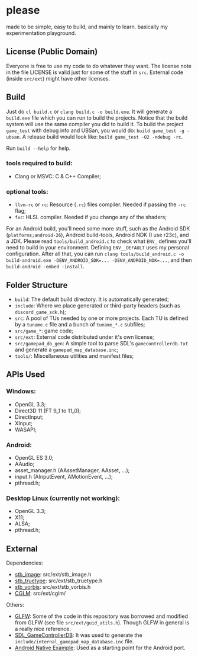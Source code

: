# please
made to be simple, easy to build, and mainly to learn. basically my experimentation playground.

## License (Public Domain)
Everyone is free to use my code to do whatever they want.
The license note in the file LICENSE is valid just for some of the stuff in `src`.
External code (inside `src/ext`) might have other licenses.

## Build
Just do `cl build.c` or `clang build.c -o build.exe`. It will generate a `build.exe` file which you can run to build the projects. Notice that the build system will use the same compiler you did to build it.
To build the project `game_test` with debug info and UBSan, you would do: `build game_test -g -ubsan`.
A release build would look like: `build game_test -O2 -ndebug -rc`.

Run `build --help` for help.

### tools required to build:
* Clang or MSVC: C & C++ Compiler;

### optional tools:
* `llvm-rc` or `rc`: Resource (`.rc`) files compiler. Needed if passing the `-rc` flag;
* `fxc`: HLSL compiler. Needed if you change any of the shaders;

For an Android build, you'll need some more stuff, such as the Android SDK (`platforms;android-26`), Android build-tools, Android NDK (I use r23c), and a JDK. Please read `tools/build_android.c` to check what `ENV_` defines you'll need to build in your environment. Defining `ENV__DEFAULT` uses my personal configuration.
After all that, you can run `clang tools/build_android.c -o build-android.exe -DENV_ANDROID_SDK=... -DENV_ANDROID_NDK=...`, and then `build-android -embed -install`.

## Folder Structure
* `build`: The default build directory. It is automatically generated;
* `include`: Where we place generated or third-party headers (such as `discord_game_sdk.h`);
* `src`: A pool of TUs needed by one or more projects. Each TU is defined by a `tuname.c` file and a bunch of `tuname_*.c` subfiles;
* `src/game_*`: game code;
* `src/ext`: External code distributed under it's own license;
* `src/gamepad_db_gen`: A simple tool to parse SDL's `gamecontrollerdb.txt` and generate a `gamepad_map_database.inc`;
* `tools/`: Miscellaneous utilities and manifest files;

## APIs Used
### Windows:
* OpenGL 3.3;
* Direct3D 11 (FT 9_1 to 11_0);
* DirectInput;
* XInput;
* WASAPI;
### Android:
* OpenGL ES 3.0;
* AAudio;
* asset_manager.h (AAssetManager, AAsset, ...);
* input.h (AInputEvent, AMotionEvent, ...);
* pthread.h;
### Desktop Linux (currently not working):
* OpenGL 3.3;
* X11;
* ALSA;
* pthread.h;

## External
Dependencies:
* [stb_image](https://github.com/nothings/stb/blob/master/stb_image.h): src/ext/stb_image.h
* [stb_truetype](https://github.com/nothings/stb/blob/master/stb_truetype.h): src/ext/stb_truetype.h
* [stb_vorbis](https://github.com/nothings/stb/blob/master/stb_vorbis.c): src/ext/stb_vorbis.h
* [CGLM](https://github.com/recp/cglm): src/ext/cglm/

Others:
* [GLFW](https://github.com/glfw/glfw): Some of the code in this repository was borrowed and modified from GLFW (see file `src/ext/guid_utils.h`). Though GLFW in general is a really nice reference.
* [SDL_GameControllerDB](https://github.com/gabomdq/SDL_GameControllerDB): It was used to generate the `include/internal_gamepad_map_database.inc` file.
* [Android Native Example](https://github.com/mmozeiko/android-native-example): Used as a starting point for the Android port.